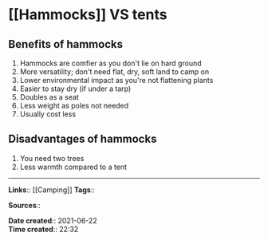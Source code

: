 # [[Hammocks]] VS tents

## Benefits of hammocks
1. Hammocks are comfier as you don't lie on hard ground
2. More versatility; don't need flat, dry, soft land to camp on
3. Lower environmental impact as you're not flattening plants
4. Easier to stay dry (if under a tarp)
5. Doubles as a seat
6. Less weight as poles not needed
7. Usually cost less


## Disadvantages of hammocks
1. You need two trees
2. Less warmth compared to a tent

---
**Links**:: [[Camping]]
**Tags**:: 

**Sources**::

**Date created**:: 2021-06-22  
**Time created**:: 22:32